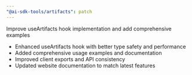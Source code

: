 ```yaml
---
"@ai-sdk-tools/artifacts": patch
---
```


Improve useArtifacts hook implementation and add comprehensive examples

- Enhanced useArtifacts hook with better type safety and performance
- Added comprehensive usage examples and documentation  
- Improved client exports and API consistency
- Updated website documentation to match latest features